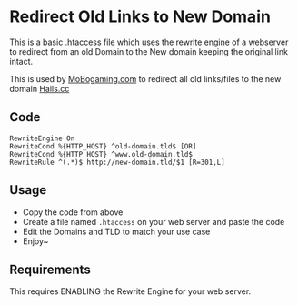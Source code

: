 # Redirect Old Links to New Domain
This is a basic .htaccess file which uses the rewrite engine of a webserver to redirect from an old Domain to the New domain keeping the original link intact.

This is used by <a href="http://mobogaming.com" />MoBogaming.com</a> to redirect all old links/files to the new domain <a href="https://hails.cc" />Hails.cc</a>

## Code
```
RewriteEngine On
RewriteCond %{HTTP_HOST} ^old-domain.tld$ [OR]
RewriteCond %{HTTP_HOST} ^www.old-domain.tld$
RewriteRule ^(.*)$ http://new-domain.tld/$1 [R=301,L]
```

## Usage
- Copy the code from above
- Create a file named `.htaccess` on your web server and paste the code
- Edit the Domains and TLD to match your use case
- Enjoy~

## Requirements
This requires ENABLING the Rewrite Engine for your web server.
